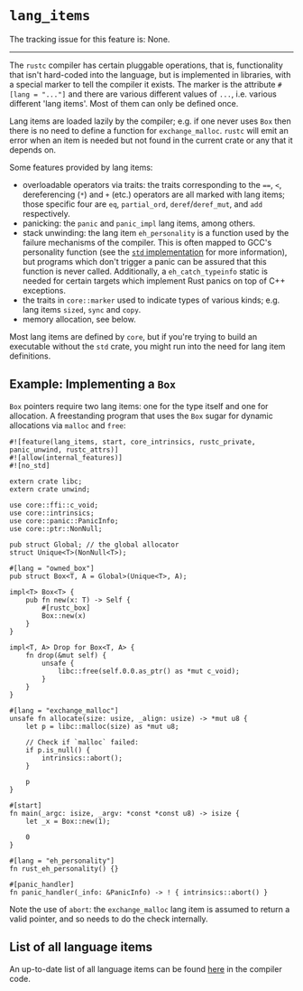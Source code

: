 # `lang_items`

The tracking issue for this feature is: None.

------------------------

The `rustc` compiler has certain pluggable operations, that is,
functionality that isn't hard-coded into the language, but is
implemented in libraries, with a special marker to tell the compiler
it exists. The marker is the attribute `#[lang = "..."]` and there are
various different values of `...`, i.e. various different 'lang
items'. Most of them can only be defined once.

Lang items are loaded lazily by the compiler; e.g. if one never uses `Box`
then there is no need to define a function for `exchange_malloc`.
`rustc` will emit an error when an item is needed but not found in the current
crate or any that it depends on.

Some features provided by lang items:

- overloadable operators via traits: the traits corresponding to the
  `==`, `<`, dereferencing (`*`) and `+` (etc.) operators are all
  marked with lang items; those specific four are `eq`, `partial_ord`,
  `deref`/`deref_mut`, and `add` respectively.
- panicking: the `panic` and `panic_impl` lang items, among others.
- stack unwinding: the lang item `eh_personality` is a function used by the
  failure mechanisms of the compiler. This is often mapped to GCC's personality
  function (see the [`std` implementation][personality] for more information),
  but programs which don't trigger a panic can be assured that this function is
  never called. Additionally, a `eh_catch_typeinfo` static is needed for certain
  targets which implement Rust panics on top of C++ exceptions.
- the traits in `core::marker` used to indicate types of
  various kinds; e.g. lang items `sized`, `sync` and `copy`.
- memory allocation, see below.

Most lang items are defined by `core`, but if you're trying to build
an executable without the `std` crate, you might run into the need
for lang item definitions.

[personality]: https://github.com/rust-lang/rust/blob/master/library/std/src/sys/personality/gcc.rs

## Example: Implementing a `Box`

`Box` pointers require two lang items: one for the type itself and one for
allocation. A freestanding program that uses the `Box` sugar for dynamic
allocations via `malloc` and `free`:

```rust,ignore (libc-is-finicky)
#![feature(lang_items, start, core_intrinsics, rustc_private, panic_unwind, rustc_attrs)]
#![allow(internal_features)]
#![no_std]

extern crate libc;
extern crate unwind;

use core::ffi::c_void;
use core::intrinsics;
use core::panic::PanicInfo;
use core::ptr::NonNull;

pub struct Global; // the global allocator
struct Unique<T>(NonNull<T>);

#[lang = "owned_box"]
pub struct Box<T, A = Global>(Unique<T>, A);

impl<T> Box<T> {
    pub fn new(x: T) -> Self {
        #[rustc_box]
        Box::new(x)
    }
}

impl<T, A> Drop for Box<T, A> {
    fn drop(&mut self) {
        unsafe {
            libc::free(self.0.0.as_ptr() as *mut c_void);
        }
    }
}

#[lang = "exchange_malloc"]
unsafe fn allocate(size: usize, _align: usize) -> *mut u8 {
    let p = libc::malloc(size) as *mut u8;

    // Check if `malloc` failed:
    if p.is_null() {
        intrinsics::abort();
    }

    p
}

#[start]
fn main(_argc: isize, _argv: *const *const u8) -> isize {
    let _x = Box::new(1);

    0
}

#[lang = "eh_personality"]
fn rust_eh_personality() {}

#[panic_handler]
fn panic_handler(_info: &PanicInfo) -> ! { intrinsics::abort() }
```

Note the use of `abort`: the `exchange_malloc` lang item is assumed to
return a valid pointer, and so needs to do the check internally.

## List of all language items

An up-to-date list of all language items can be found [here] in the compiler code.

[here]: https://github.com/rust-lang/rust/blob/master/compiler/rustc_hir/src/lang_items.rs

